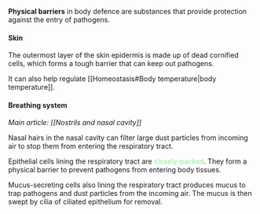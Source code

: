 **Physical barriers** in body defence are substances that provide protection against the entry of pathogens.

#### Skin
The outermost layer of the skin epidermis is made up of dead cornified cells, which forms a tough barrier that can keep out pathogens.

It can also help regulate [[Homeostasis#Body temperature|body temperature]].

#### Breathing system
*Main article: [[Nostrils and nasal cavity]]*

Nasal hairs in the nasal cavity can filter large dust particles from incoming air to stop them from entering the respiratory tract.

Epithelial cells lining the respiratory tract are <span style="color: lightgreen">closely-packed</span>. They form a physical barrier to prevent pathogens from entering body tissues.

Mucus-secreting cells also lining the respiratory tract produces mucus to trap pathogens and dust particles from the incoming air. The mucus is then swept by cilia of ciliated epithelium for removal.
